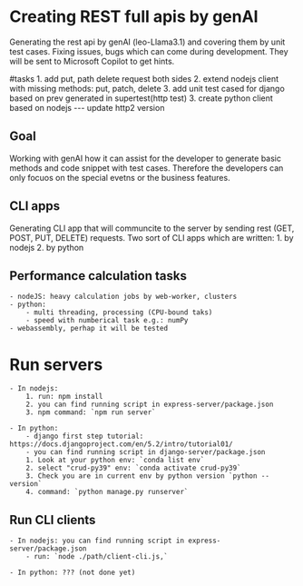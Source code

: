 # Creating REST full apis by genAI

Generating the rest api by genAI (leo-Llama3.1) and covering them by unit test cases.
Fixing issues, bugs which can come during development. They will be sent to Microsoft Copilot to get hints.

#tasks
	1. add put, path delete request both sides
	2. extend nodejs client with missing methods: put, patch, delete
	3. add unit test cased for django based on prev generated in supertest(http test)
	3. create python client based on nodejs
	--- 
	update http2 version

## Goal

Working with  genAI how it can assist for the developer to generate basic methods and code snippet with test cases. Therefore the developers can only focuos on the special evetns or the business features.

## CLI apps
Generating CLI app that will communcite to the server by sending rest (GET, POST, PUT, DELETE) requests.
Two sort of CLI apps which are written:
	1. by nodejs
	2. by python

## Performance calculation tasks
	- nodeJS: heavy calculation jobs by web-worker, clusters
	- python: 
		- multi threading, processing (CPU-bound taks)
		- speed with numberical task e.g.: numPy
	- webassembly, perhap it will be tested

# Run servers
	- In nodejs: 
		1. run: npm install
		2. you can find running script in express-server/package.json
		3. npm command: `npm run server`
	
	- In python:
		- django first step tutorial: https://docs.djangoproject.com/en/5.2/intro/tutorial01/
		- you can find running script in django-server/package.json
		1. Look at your python env: `conda list env`
		2. select "crud-py39" env: `conda activate crud-py39`
		3. Check you are in current env by python version `python --version`
		4. command: `python manage.py runserver`

## Run CLI clients
	- In nodejs: you can find running script in express-server/package.json
		- run: `node ./path/client-cli.js,`
		
	- In python: ??? (not done yet)
	